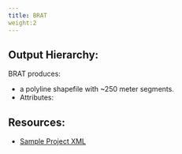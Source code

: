 ```yaml
---
title: BRAT
weight:2
---
```




## Output Hierarchy:

BRAT produces: 

- a polyline shapefile with ~250 meter segments.
- Attributes:


## Resources:

* [Sample Project XML](https://github.com/Riverscapes/Program/blob/master/Project/Confinement.xml)
